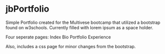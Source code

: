 # jbPortfolio

Simple Portfolio created for the Multivese bootcamp that utilized a bootstrap found on w3schools. Currently filled with lorem ipsum as a space holder.

Four seperate pages:
  Index
  Bio
  Portfolio
  Experience

  Also, includes a css page for minor changes from the bootstrap.
